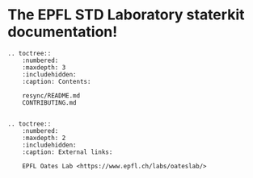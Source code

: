 # The EPFL STD Laboratory staterkit documentation!

[starterkit]: https://epfl-std.github.io/documentation

```{eval-rst}
.. toctree::
    :numbered:
    :maxdepth: 3
    :includehidden:
    :caption: Contents:

    resync/README.md
    CONTRIBUTING.md


.. toctree::
    :numbered:
    :maxdepth: 2
    :includehidden:
    :caption: External links:

    EPFL Oates Lab <https://www.epfl.ch/labs/oateslab/>
```
